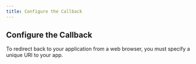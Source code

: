 ```yaml
---
title: Configure the Callback
---
```

## Configure the Callback

To redirect back to your application from a web browser, you must specify a unique URI to your app.

<StackSelector snippet="configurescheme"/>

<NextSection/>
